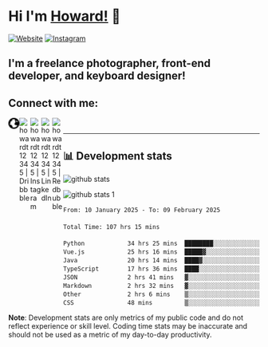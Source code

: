 # Hi I'm [Howard!][website] 👋

[![Website](https://img.shields.io/website?label=howardt12345.com&style=for-the-badge&url=https%3A%2F%2Fhowardt12345.com)](https://howardt12345.com)
[![Instagram](https://img.shields.io/badge/instagram-%23E4405F.svg?&style=for-the-badge&logo=instagram&logoColor=white)](https://instagram.com/howardt12345)

I'm a freelance photographer, front-end developer, and keyboard designer!
---

## Connect with me:

[<img align="left" alt="howardt12345.com" width="22px" src="https://raw.githubusercontent.com/iconic/open-iconic/master/svg/globe.svg" />][website]
[<img align="left" alt="howardt12345 | Dribbble" width="22px" src="https://cdn.jsdelivr.net/npm/simple-icons@v3/icons/dribbble.svg" />][dribbble]
[<img align="left" alt="howardt12345 | Instagram" width="22px" src="https://cdn.jsdelivr.net/npm/simple-icons@v3/icons/instagram.svg" />][instagram]
[<img align="left" alt="howardt12345 | LinkedIn" width="22px" src="https://cdn.jsdelivr.net/npm/simple-icons@v3/icons/linkedin.svg" />][linkedin]
[<img align="left" alt="howardt12345 | Redbubble" width="22px" src="https://cdn.jsdelivr.net/npm/simple-icons@v3/icons/redbubble.svg" />][redbubble]

<br />

---

## 📊 Development stats

![github stats](https://github-readme-stats.vercel.app/api?username=howardt12345&show_icons=true&hide_border=true&theme=dark&hide=contribs,issues)

![github stats 1](https://github-readme-stats.vercel.app/api/top-langs?username=howardt12345&langs_count=8&show_icons=true&hide_border=true&theme=dark&layout=compact)

<!--START_SECTION:waka-->

```txt
From: 10 January 2025 - To: 09 February 2025

Total Time: 107 hrs 15 mins

Python            34 hrs 25 mins  ████████░░░░░░░░░░░░░░░░░   31.48 %
Vue.js            25 hrs 16 mins  █████▓░░░░░░░░░░░░░░░░░░░   23.11 %
Java              20 hrs 14 mins  ████▓░░░░░░░░░░░░░░░░░░░░   18.50 %
TypeScript        17 hrs 36 mins  ████░░░░░░░░░░░░░░░░░░░░░   16.09 %
JSON              2 hrs 41 mins   ▓░░░░░░░░░░░░░░░░░░░░░░░░   02.47 %
Markdown          2 hrs 32 mins   ▓░░░░░░░░░░░░░░░░░░░░░░░░   02.33 %
Other             2 hrs 6 mins    ▒░░░░░░░░░░░░░░░░░░░░░░░░   01.93 %
CSS               48 mins         ▒░░░░░░░░░░░░░░░░░░░░░░░░   00.73 %
```

<!--END_SECTION:waka-->

**Note**: Development stats are only metrics of my public code and do not reflect experience or skill level. Coding time stats may be inaccurate and should not be used as a metric of my day-to-day productivity.

[website]: https://howardt12345.com
[dribbble]: https://dribbble.com/howardt12345
[instagram]: https://instagram.com/howardt12345
[linkedin]: https://linkedin.com/in/howardt12345
[redbubble]: https://www.redbubble.com/people/howardt12345/
